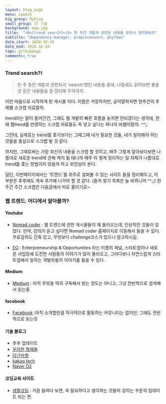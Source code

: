 ```yaml
---
layout: blog_page
menu: speach
big_group: Myblog
small_group: IT 기술
background: map.jpg
title:  "<b>[trend search]</b> 한 주간 개발과 관련된 내용을 모아서 정리해보자"
subtitle: "dependency-manager, preprocessors, phython"
date_start: 2020-10-18
date_end: 2020-10-24
tags: githubpage
comments: true
---
```


### Trend search?!

> 한 주 동안 개발과 관련되서 'search'했던 내용들 중에, 나중에도 읽어보면 좋을 것 같은 내용들을 잘 정리해 두어야지.

이런 마음으로 시작하게 된 게시물 이다. 이름은 거창하지만, 굳이말하자면 한주간의 주제별 스크랩 자료랄까. 

trend라는 말이 들어간건, 그래도 웹 개발의 빠른 흐름을 놓치면 안되겠다는 생각에, 현재 웹trend를 반영하는 스크랩 자료들도 꼭 넣고 싶다는 하나의 바램이랄까. ^^;;

그런데, 실제로는 trend를  좇기보다는 그때그때 내가 필요한 것들, 내가 알아봐야 하는 것들을 중심으로 스크랩 될 것 같다. 

하지만, 그때로써는 가장 최신의 내용을 스크랩 할 것이고, 매주 그렇게 알아보다보면 나름대로 새로운 trend에 관해 캐치 될 테니까 매주 이 렇게 정리하는 일 자체가 나름대로 trend를 좇는 방법이지 않을까 하고 위안삼아 본다.

일단, 이번페이지에서는 '트렌드'를 위주로 살펴볼 수 있는 사이트 들을 정리해두고, 이 부분은 추후에도 계속 추가해 나가야 할 것 같다. (즐겨 찾기 목록은 늘 바뀌니까 ^^;;) 한주간 주간 스크랩은 다음글에서 따로 올리기로~


### 웹 트렌드. 어디에서 알아볼까?

#### Youtube
- [Nomad coder](https://www.youtube.com/channel/UCUpJs89fSBXNolQGOYKn0YQ) 
: 웹 트렌드에 관한 게시물들이 꽤 올라오는데, 인상적인 것들이 있었다. 
만약, 강의가 듣고 싶다면 Nomad coder 홈페이지로 이동해서 들을 수 있다. 무료강의도 간혹 있고, 무엇보다 challenge코스가 있으니 참고하시길.

- [EO](https://www.youtube.com/channel/UCQ2DWm5Md16Dc3xRwwhVE7Q)
: Enterpreneurship & Opportunities 라는 이름의 채널, 스타트업이나 새로운 사업등에 도전한 사람들의 이야기가 많이 올라오고, 그러다보니 자연스럽게 스타트업에서 일하는 개발자들의 이야기를 들을 수 있다.

#### Medium
- [Medium](https://medium.com/)
: 아직 무엇을 딱히 구독해서 읽는 정도는 아니고, 그냥 전반적으로 검색해서 읽는중

#### facebook
- [Facebook](https://www.facebook.com)
:아직 소개할만큼 적극적으로 활동하는 커뮤니티는 없지만, 그래도 전반적으로 읽는듯

#### 기술 블로그
- 추후 업데이트
- [우아한 형제들](https://woowabros.github.io/techcourse/2020/10/06/woowacourse.html)
- [당근마켓](https://medium.com/daangn)
- [kakao tech](https://tech.kakao.com/blog/)
- [Naver D2](https://d2.naver.com/home)

#### 코딩교육 사이트
- [생활코딩](https://opentutorials.org/course/1)
: 가끔 들여다 보면, 꼭 필요하다고 생각하는 것들의 강의는 꾸준히 업데이트 되는 편.


